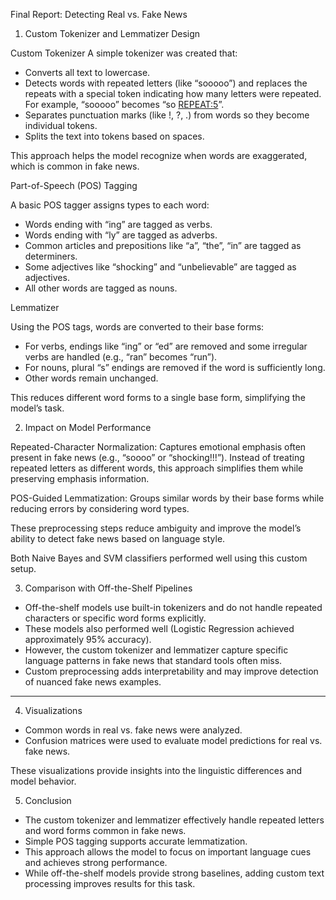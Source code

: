 Final Report: Detecting Real vs. Fake News

1. Custom Tokenizer and Lemmatizer Design

Custom Tokenizer
A simple tokenizer was created that:

  * Converts all text to lowercase.
  * Detects words with repeated letters (like “sooooo”) and replaces the repeats with a special token indicating how many letters were repeated.
    For example, “sooooo” becomes “so [REPEAT:5](REPEAT:5)”.
  * Separates punctuation marks (like !, ?, .) from words so they become individual tokens.
  * Splits the text into tokens based on spaces.

This approach helps the model recognize when words are exaggerated, which is common in fake news.

Part-of-Speech (POS) Tagging

A basic POS tagger assigns types to each word:

  * Words ending with “ing” are tagged as verbs.
  * Words ending with “ly” are tagged as adverbs.
  * Common articles and prepositions like “a”, “the”, “in” are tagged as determiners.
  * Some adjectives like “shocking” and “unbelievable” are tagged as adjectives.
  * All other words are tagged as nouns.

Lemmatizer

Using the POS tags, words are converted to their base forms:

  * For verbs, endings like “ing” or “ed” are removed and some irregular verbs are handled (e.g., “ran” becomes “run”).
  * For nouns, plural “s” endings are removed if the word is sufficiently long.
  * Other words remain unchanged.

This reduces different word forms to a single base form, simplifying the model’s task.


2. Impact on Model Performance

Repeated-Character Normalization:
  Captures emotional emphasis often present in fake news (e.g., “soooo” or “shocking!!!”). Instead of treating repeated letters as different words, this approach simplifies them while preserving emphasis information.

POS-Guided Lemmatization:
  Groups similar words by their base forms while reducing errors by considering word types.

These preprocessing steps reduce ambiguity and improve the model’s ability to detect fake news based on language style.

Both Naive Bayes and SVM classifiers performed well using this custom setup.



3. Comparison with Off-the-Shelf Pipelines

* Off-the-shelf models use built-in tokenizers and do not handle repeated characters or specific word forms explicitly.
* These models also performed well (Logistic Regression achieved approximately 95% accuracy).
* However, the custom tokenizer and lemmatizer capture specific language patterns in fake news that standard tools often miss.
* Custom preprocessing adds interpretability and may improve detection of nuanced fake news examples.

---

4. Visualizations

* Common words in real vs. fake news were analyzed.
* Confusion matrices were used to evaluate model predictions for real vs. fake news.

These visualizations provide insights into the linguistic differences and model behavior.

5. Conclusion

* The custom tokenizer and lemmatizer effectively handle repeated letters and word forms common in fake news.
* Simple POS tagging supports accurate lemmatization.
* This approach allows the model to focus on important language cues and achieves strong performance.
* While off-the-shelf models provide strong baselines, adding custom text processing improves results for this task.


